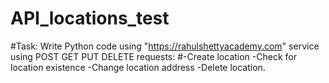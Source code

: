 # API_locations_test
#Task: Write Python code using "https://rahulshettyacademy.com" service using POST GET PUT DELETE requests:
#-Create location -Check for location existence -Change location address -Delete location.
